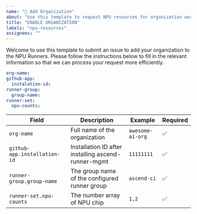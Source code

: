 ```yaml
---
name: "🚀 Add Organization"
about: "Use this template to request NPU resources for organization workflows"
title: "ENABLE ORGANIZATION"
labels: "npu-resources"
assignees: ""
---
```


Welcome to use this template to submit an issue to add your organization to the NPU Runners. Please follow the instructions below to fill in the relevant information so that we can process your request more efficiently.

```yaml
org-name: 
github-app: 
  instalation-id: 
runner-group: 
  group-name: 
runner-set: 
  npu-counts: 
```

| Field | Description | Example | Required |
|------|------|------|-----|
| `org-name` | Full name of the organization | `awesome-ai-org` | ✅ |
| `github-app.installation-id` | Installation ID after installing ascend-runner-mgmt | `11111111` | ✅ |
| `runner-group.group-name` | The group name of the configured runner group | `ascend-ci` | ✅ |
| `runner-set.npu-counts` | The number array of NPU chip | `1,2` | ✅ |


